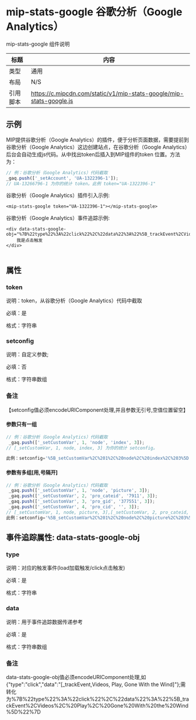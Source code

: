 # mip-stats-google 谷歌分析（Google Analytics）

mip-stats-google 组件说明

标题|内容
----|----
类型|通用
布局|N/S
引用脚本|https://c.mipcdn.com/static/v1/mip-stats-google/mip-stats-google.js

## 示例

MIP提供谷歌分析（Google Analytics）的插件，便于分析页面数据，需要提前到谷歌分析（Google Analytics）这边创建站点，在谷歌分析（Google Analytics）后台会自动生成js代码。从中找出token后插入到MIP组件的token
位置。方法为：

``` javascript
// 例：谷歌分析（Google Analytics）代码截取
_gaq.push(['_setAccount', 'UA-1322396-1']);
// UA-13266796-1 为你的统计 token。此例 token="UA-1322396-1"
```

谷歌分析（Google Analytics）插件引入示例:

```
<mip-stats-google token="UA-1322396-1"></mip-stats-google>

```

谷歌分析（Google Analytics）事件追踪示例:
```
<div data-stats-google-obj="%7B%22type%22%3A%22click%22%2C%22data%22%3A%22%5B_trackEvent%2CVideos%2C%20Play%2C%20Gone%20With%20the%20Wind%5D%22%7D">
    我是点击触发
</div>
 
```

## 属性

### token

说明：token，从谷歌分析（Google Analytics）代码中截取

必填：是

格式：字符串


### setconfig

说明：自定义参数;

必填：否

格式：字符串数组

### 备注

【setconfig值必须encodeURIComponent处理,并且参数无引号,空值位置留空】

#### 参数只有一组

``` javascript
// 例：谷歌分析（Google Analytics）代码截取
 _gaq.push(['_setCustomVar', 1, 'node', 'index', 3]);
// [_setCustomVar, 1, node, index, 3] 为你的统计 setconfig。

此例：setconfig='%5B_setCustomVar%2C%201%2C%20node%2C%20index%2C%203%5D';
``` 

#### 参数有多组[用,号隔开]

``` javascript
// 例：谷歌分析（Google Analytics）代码截取
 _gaq.push(['_setCustomVar', 1, 'node', 'picture', 3]);
 _gaq.push(['_setCustomVar', 2, 'pro_cateid', '7911', 3]);
 _gaq.push(['_setCustomVar', 3, 'pro_gid', '377551', 3]);
 _gaq.push(['_setCustomVar', 4, 'pro_cid', '', 3]);
// [_setCustomVar, 1, node, picture, 3],[_setCustomVar, 2, pro_cateid, 7911, 3],[_setCustomVar, 3, pro_gid, 377551, 3],[_setCustomVar, 4, pro_cid, , 3] 为你的统计 setconfig。
此例：setconfig='%5B_setCustomVar%2C%201%2C%20node%2C%20picture%2C%203%5D%2C%5B_setCustomVar%2C%202%2C%20pro_cateid%2C%207911%2C%203%5D%2C%5B_setCustomVar%2C%203%2C%20pro_gid%2C%20377551%2C%203%5D%2C%5B_setCustomVar%2C%204%2C%20pro_cid%2C%20%2C%203%5D';
``` 

## 事件追踪属性: data-stats-google-obj

### type

说明：对应的触发事件(load加载触发/click点击触发)

必填：是

格式：字符串


### data

说明：用于事件追踪数据传递参考

必填：是

格式：字符串数组

### 备注

data-stats-google-obj值必须encodeURIComponent处理,如{"type":"click","data":"[_trackEvent,Videos, Play, Gone With the Wind]"};需转化为%7B%22type%22%3A%22click%22%2C%22data%22%3A%22%5B_trackEvent%2CVideos%2C%20Play%2C%20Gone%20With%20the%20Wind%5D%22%7D

